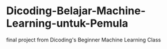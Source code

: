 # Dicoding-Belajar-Machine-Learning-untuk-Pemula
final project from Dicoding's Beginner Machine Learning Class
